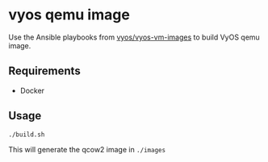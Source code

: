 # vyos qemu image

Use the Ansible playbooks from [vyos/vyos-vm-images](https://github.com/vyos/vyos-vm-images) to build VyOS qemu image.

## Requirements

- Docker

## Usage

```bash
./build.sh
```

This will generate the qcow2 image in `./images`
